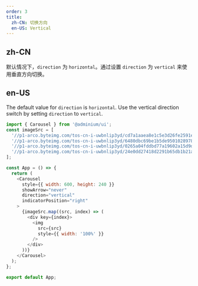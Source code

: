 ```yaml
---
order: 3
title:
  zh-CN: 切换方向
  en-US: Vertical
---
```


## zh-CN

默认情况下，`direction` 为 `horizontal`。通过设置 `direction` 为 `vertical` 来使用垂直方向切换。

## en-US

The default value for `direction` is `horizontal`. Use the vertical direction switch by setting `direction` to `vertical`.

```js
import { Carousel } from '@adminium/ui';
const imageSrc = [
  '//p1-arco.byteimg.com/tos-cn-i-uwbnlip3yd/cd7a1aaea8e1c5e3d26fe2591e561798.png~tplv-uwbnlip3yd-webp.webp',
  '//p1-arco.byteimg.com/tos-cn-i-uwbnlip3yd/6480dbc69be1b5de95010289787d64f1.png~tplv-uwbnlip3yd-webp.webp',
  '//p1-arco.byteimg.com/tos-cn-i-uwbnlip3yd/0265a04fddbd77a19602a15d9d55d797.png~tplv-uwbnlip3yd-webp.webp',
  '//p1-arco.byteimg.com/tos-cn-i-uwbnlip3yd/24e0dd27418d2291b65db1b21aa62254.png~tplv-uwbnlip3yd-webp.webp',
];

const App = () => {
  return (
    <Carousel
      style={{ width: 600, height: 240 }}
      showArrow="never"
      direction="vertical"
      indicatorPosition="right"
    >
      {imageSrc.map((src, index) => (
        <div key={index}>
          <img
            src={src}
            style={{ width: '100%' }}
          />
        </div>
      ))}
    </Carousel>
  );
};

export default App;
```

